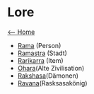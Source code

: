 # Lore

[<-- Home](../index.md)

- [Rama](rama.md) (Person)
- [Ramastra](ramastra.md) (Stadt)
- [Rarikarra](rarikarra.md) (Item)
- [Ohara](ohara.md)(Alte Zivilisation)
- [Rakshasa](rakshasa.md)(Dämonen)
- [Ravana](ravana.md)(Rasksasakönig)
